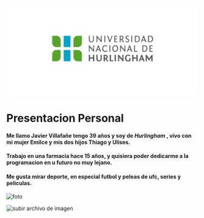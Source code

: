 ![Logo UNAHUR](./assets/UNAHUR.png)

# Presentacion Personal

 #### Me llamo **Javier Villafañe** tengo 39 años y soy de *Hurlingham* , vivo con mi mujer Emilce y mis dos hijos Thiago y Ulises.

#### Trabajo en una farmacia hace 15 años, y quisiera poder dedicarme  a la programacion en u futuro no muy lejano.

#### Me gusta mirar deporte, en especial futbol y peleas de ufc, series y peliculas.  

![foto](./assets/)


![subir archivo de imagen](imagen.jpg)
